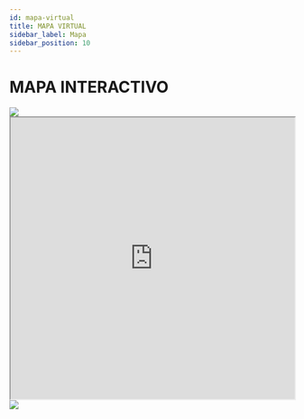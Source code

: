```yaml
---
id: mapa-virtual
title: MAPA VIRTUAL
sidebar_label: Mapa
sidebar_position: 10
---
```


# MAPA INTERACTIVO

<div style={{textAlign: 'center'}}>
  <img src="https://i.imgur.com/2rHpcJb.png" />
</div>

<iframe src="https://gta-5-map.com?embed=light" height="500" style="position: relative; width: 100%;"></iframe>

<div style={{textAlign: 'center'}}>
  <img src="https://i.imgur.com/2rHpcJb.png" />
</div>